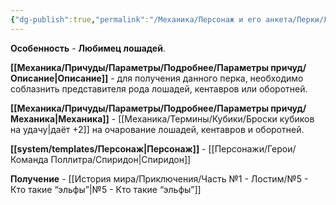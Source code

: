```yaml
---
{"dg-publish":true,"permalink":"/Механика/Персонаж и его анкета/Перки/Любимец лошадей/","noteIcon":"","created":"2025-09-07T13:19:27.999+03:00","updated":"2025-09-11T11:58:04.207+03:00"}
---
```


**Особенность** - **Любимец лошадей**.

**[[Механика/Причуды/Параметры/Подробнее/Параметры причуд/Описание\|Описание]]** - для получения данного перка, необходимо соблазнить представителя рода лошадей, кентавров или оборотней. 

**[[Механика/Причуды/Параметры/Подробнее/Параметры причуд/Механика\|Механика]]** - [[Механика/Термины/Кубики/Броски кубиков на удачу\|даёт +2]] на очарование лошадей, кентавров и оборотней.

**[[system/templates/Персонаж\|Персонаж]]** - [[Персонажи/Герои/Команда Поллитра/Спиридон\|Спиридон]]

**Получение** - [[История мира/Приключения/Часть №1 - Лостим/№5 - Кто такие “эльфы”\|№5 - Кто такие “эльфы”]]